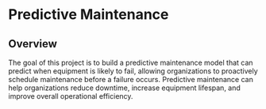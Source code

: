 # Predictive Maintenance

## Overview

The goal of this project is to build a predictive maintenance model that can predict when equipment is likely to fail, allowing organizations to proactively schedule maintenance before a failure occurs. Predictive maintenance can help organizations reduce downtime, increase equipment lifespan, and improve overall operational efficiency.